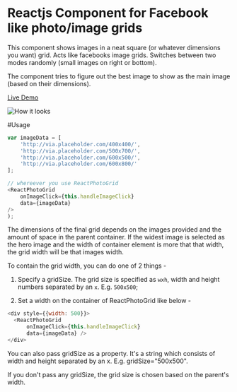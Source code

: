 Reactjs Component for Facebook like photo/image grids
=====================================================

This component shows images in a neat square (or whatever dimensions you want) grid. Acts like facebooks image grids. Switches between two modes randomly (small images on right or bottom).

The component tries to figure out the best image to show as the main image (based on their dimensions).

<a href='https://cdn.rawgit.com/mukeshsoni/react-photo-grid/master/example/index.html' target='_blank'>Live Demo</a>

![How it looks](https://farm8.staticflickr.com/7484/15736005117_57154548cc.jpg "How it looks")

#Usage
```JavaScript
var imageData = [
    'http://via.placeholder.com/400x400/',
    'http://via.placeholder.com/500x700/',
    'http://via.placeholder.com/600x500/',
    'http://via.placeholder.com/600x800/'
];

// whereever you use ReactPhotoGrid
<ReactPhotoGrid
    onImageClick={this.handleImageClick}
    data={imageData} 
/>
);
```

The dimensions of the final grid depends on the images provided and the amount
of space in the parent container. If the widest image is selected as the hero
image and the width of container element is more that that width, the grid width
will be that images width. 

To contain the grid width, you can do one of 2 things - 

1. Specify a gridSize. The grid size is specified as `wxh`, width and height
   numbers separated by an `x`. E.g. `500x500`;

2. Set a width on the container of ReactPhotoGrid like below - 


```JavaScript
<div style={{width: 500}}>
  <ReactPhotoGrid
      onImageClick={this.handleImageClick}
      data={imageData} />
</div>
```

You can also pass gridSize as a property. It's a string which consists of width and height separated by an x. E.g. gridSize="500x500".

If you don't pass any gridSize, the grid size is chosen based on the parent's width.
